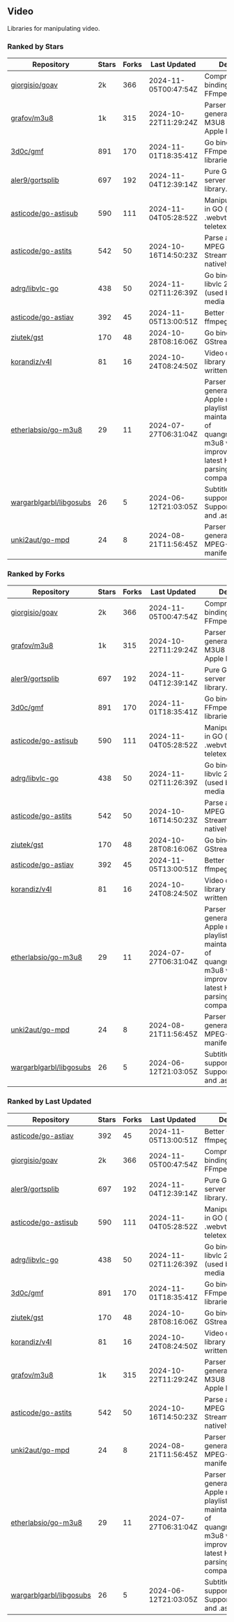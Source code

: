 ## Video

Libraries for manipulating video.

### Ranked by Stars

| Repository | Stars | Forks | Last Updated | Description | 
|------------|-------|-------|--------------|-------------|
| [giorgisio/goav](https://github.com/giorgisio/goav) | 2k | 366 | 2024-11-05T00:47:54Z |  Comprehensive Go bindings for FFmpeg. |
| [grafov/m3u8](https://github.com/grafov/m3u8) | 1k | 315 | 2024-10-22T11:29:24Z |  Parser and generator library of M3U8 playlists for Apple HLS. |
| [3d0c/gmf](https://github.com/3d0c/gmf) | 891 | 170 | 2024-11-01T18:35:41Z |  Go bindings for FFmpeg av\* libraries. |
| [aler9/gortsplib](https://github.com/aler9/gortsplib) | 697 | 192 | 2024-11-04T12:39:14Z |  Pure Go RTSP server and client library. |
| [asticode/go-astisub](https://github.com/asticode/go-astisub) | 590 | 111 | 2024-11-04T05:28:52Z |  Manipulate subtitles in GO (.srt, .stl, .ttml, .webvtt, .ssa/.ass, teletext, .smi, etc.). |
| [asticode/go-astits](https://github.com/asticode/go-astits) | 542 | 50 | 2024-10-16T14:50:23Z |  Parse and demux MPEG Transport Streams (.ts) natively in GO. |
| [adrg/libvlc-go](https://github.com/adrg/libvlc-go) | 438 | 50 | 2024-11-02T11:26:39Z |  Go bindings for libvlc 2.X/3.X/4.X (used by the VLC media player). |
| [asticode/go-astiav](https://github.com/asticode/go-astiav) | 392 | 45 | 2024-11-05T13:00:51Z |  Better C bindings for ffmpeg in GO. |
| [ziutek/gst](https://github.com/ziutek/gst) | 170 | 48 | 2024-10-28T08:16:06Z |  Go bindings for GStreamer. |
| [korandiz/v4l](https://github.com/korandiz/v4l) | 81 | 16 | 2024-10-24T08:24:50Z |  Video capture library for Linux, written in Go. |
| [etherlabsio/go-m3u8](https://github.com/etherlabsio/go-m3u8) | 29 | 11 | 2024-07-27T06:31:04Z |  Parser and generator library for Apple m3u8 playlists. Actively maintained version of quangngotan95/go-m3u8 with improvements and latest HLS playlist parsing compatibility. |
| [wargarblgarbl/libgosubs](https://github.com/wargarblgarbl/libgosubs) | 26 | 5 | 2024-06-12T21:03:05Z |  Subtitle format support for go. Supports .srt, .ttml, and .ass. |
| [unki2aut/go-mpd](https://github.com/unki2aut/go-mpd) | 24 | 8 | 2024-08-21T11:56:45Z |  Parser and generator library for MPEG-DASH manifest files. |

### Ranked by Forks

| Repository | Stars | Forks | Last Updated | Description | 
|------------|-------|-------|--------------|-------------|
| [giorgisio/goav](https://github.com/giorgisio/goav) | 2k | 366 | 2024-11-05T00:47:54Z |  Comprehensive Go bindings for FFmpeg. |
| [grafov/m3u8](https://github.com/grafov/m3u8) | 1k | 315 | 2024-10-22T11:29:24Z |  Parser and generator library of M3U8 playlists for Apple HLS. |
| [aler9/gortsplib](https://github.com/aler9/gortsplib) | 697 | 192 | 2024-11-04T12:39:14Z |  Pure Go RTSP server and client library. |
| [3d0c/gmf](https://github.com/3d0c/gmf) | 891 | 170 | 2024-11-01T18:35:41Z |  Go bindings for FFmpeg av\* libraries. |
| [asticode/go-astisub](https://github.com/asticode/go-astisub) | 590 | 111 | 2024-11-04T05:28:52Z |  Manipulate subtitles in GO (.srt, .stl, .ttml, .webvtt, .ssa/.ass, teletext, .smi, etc.). |
| [adrg/libvlc-go](https://github.com/adrg/libvlc-go) | 438 | 50 | 2024-11-02T11:26:39Z |  Go bindings for libvlc 2.X/3.X/4.X (used by the VLC media player). |
| [asticode/go-astits](https://github.com/asticode/go-astits) | 542 | 50 | 2024-10-16T14:50:23Z |  Parse and demux MPEG Transport Streams (.ts) natively in GO. |
| [ziutek/gst](https://github.com/ziutek/gst) | 170 | 48 | 2024-10-28T08:16:06Z |  Go bindings for GStreamer. |
| [asticode/go-astiav](https://github.com/asticode/go-astiav) | 392 | 45 | 2024-11-05T13:00:51Z |  Better C bindings for ffmpeg in GO. |
| [korandiz/v4l](https://github.com/korandiz/v4l) | 81 | 16 | 2024-10-24T08:24:50Z |  Video capture library for Linux, written in Go. |
| [etherlabsio/go-m3u8](https://github.com/etherlabsio/go-m3u8) | 29 | 11 | 2024-07-27T06:31:04Z |  Parser and generator library for Apple m3u8 playlists. Actively maintained version of quangngotan95/go-m3u8 with improvements and latest HLS playlist parsing compatibility. |
| [unki2aut/go-mpd](https://github.com/unki2aut/go-mpd) | 24 | 8 | 2024-08-21T11:56:45Z |  Parser and generator library for MPEG-DASH manifest files. |
| [wargarblgarbl/libgosubs](https://github.com/wargarblgarbl/libgosubs) | 26 | 5 | 2024-06-12T21:03:05Z |  Subtitle format support for go. Supports .srt, .ttml, and .ass. |

### Ranked by Last Updated

| Repository | Stars | Forks | Last Updated | Description | 
|------------|-------|-------|--------------|-------------|
| [asticode/go-astiav](https://github.com/asticode/go-astiav) | 392 | 45 | 2024-11-05T13:00:51Z |  Better C bindings for ffmpeg in GO. |
| [giorgisio/goav](https://github.com/giorgisio/goav) | 2k | 366 | 2024-11-05T00:47:54Z |  Comprehensive Go bindings for FFmpeg. |
| [aler9/gortsplib](https://github.com/aler9/gortsplib) | 697 | 192 | 2024-11-04T12:39:14Z |  Pure Go RTSP server and client library. |
| [asticode/go-astisub](https://github.com/asticode/go-astisub) | 590 | 111 | 2024-11-04T05:28:52Z |  Manipulate subtitles in GO (.srt, .stl, .ttml, .webvtt, .ssa/.ass, teletext, .smi, etc.). |
| [adrg/libvlc-go](https://github.com/adrg/libvlc-go) | 438 | 50 | 2024-11-02T11:26:39Z |  Go bindings for libvlc 2.X/3.X/4.X (used by the VLC media player). |
| [3d0c/gmf](https://github.com/3d0c/gmf) | 891 | 170 | 2024-11-01T18:35:41Z |  Go bindings for FFmpeg av\* libraries. |
| [ziutek/gst](https://github.com/ziutek/gst) | 170 | 48 | 2024-10-28T08:16:06Z |  Go bindings for GStreamer. |
| [korandiz/v4l](https://github.com/korandiz/v4l) | 81 | 16 | 2024-10-24T08:24:50Z |  Video capture library for Linux, written in Go. |
| [grafov/m3u8](https://github.com/grafov/m3u8) | 1k | 315 | 2024-10-22T11:29:24Z |  Parser and generator library of M3U8 playlists for Apple HLS. |
| [asticode/go-astits](https://github.com/asticode/go-astits) | 542 | 50 | 2024-10-16T14:50:23Z |  Parse and demux MPEG Transport Streams (.ts) natively in GO. |
| [unki2aut/go-mpd](https://github.com/unki2aut/go-mpd) | 24 | 8 | 2024-08-21T11:56:45Z |  Parser and generator library for MPEG-DASH manifest files. |
| [etherlabsio/go-m3u8](https://github.com/etherlabsio/go-m3u8) | 29 | 11 | 2024-07-27T06:31:04Z |  Parser and generator library for Apple m3u8 playlists. Actively maintained version of quangngotan95/go-m3u8 with improvements and latest HLS playlist parsing compatibility. |
| [wargarblgarbl/libgosubs](https://github.com/wargarblgarbl/libgosubs) | 26 | 5 | 2024-06-12T21:03:05Z |  Subtitle format support for go. Supports .srt, .ttml, and .ass. |

